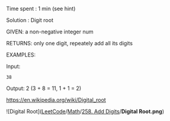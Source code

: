 Time spent : 1 min (see hint)

Solution : Digit root

GIVEN: a non-negative integer num

RETURNS: only one digit, repeately add all its digits

EXAMPLES:

Input: 

```
38
```

Output: 2 (3 + 8 = 11, 1 + 1 = 2)



https://en.wikipedia.org/wiki/Digital_root

![Digital Root]([LeetCode](https://github.com/Cappuccinuo/LeetCode)/[Math](https://github.com/Cappuccinuo/LeetCode/tree/master/Math)/[258. Add Digits](https://github.com/Cappuccinuo/LeetCode/tree/master/Math/258.%20Add%20Digits)/**Digital Root.png**)